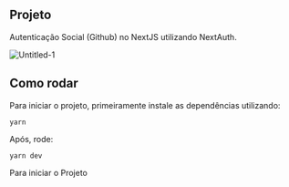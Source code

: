 ## Projeto

 Autenticação Social (Github) no NextJS utilizando NextAuth.

![Untitled-1](https://github.com/GuiCPessoa/Social_Login/assets/93964438/81830494-2802-428d-ad62-91372916f992)


## Como rodar

Para iniciar o projeto, primeiramente instale as dependências utilizando:

```
yarn
```

Após, rode:

```
yarn dev
```

Para iniciar o Projeto




